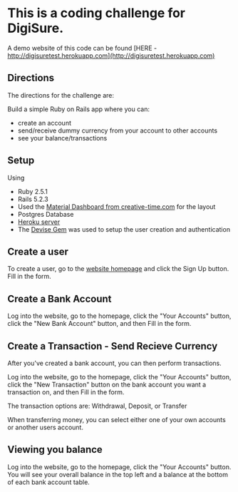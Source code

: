 # This is a coding challenge for DigiSure.

A demo website of this code can be found [HERE - http://digisuretest.herokuapp.com](http://digisuretest.herokuapp.com)

## Directions

The directions for the challenge are: 

Build a simple Ruby on Rails app where you can:

* create an account
* send/receive dummy currency from your account to other accounts
* see your balance/transactions

## Setup

Using 

* Ruby 2.5.1
* Rails 5.2.3
* Used the [Material Dashboard from creative-time.com](https://www.creative-tim.com/product/material-dashboard) for the layout
* Postgres Database
* [Heroku server](http://digisuretest.herokuapp.com)
* The [Devise Gem](https://github.com/plataformatec/devise) was used to setup the user creation and authentication

## Create a user

To create a user, go to the [website homepage](http://digisuretest.herokuapp.com) and click the Sign Up button. Fill in the form.

## Create a Bank Account

Log into the website, go to the homepage, click the "Your Accounts" button, click the "New Bank Account" button, and then Fill in the form.

## Create a Transaction - Send Recieve Currency

After you've created a bank account, you can then perform transactions.

Log into the website, go to the homepage, click the "Your Accounts" button, click the "New Transaction" button on the bank account you want a transaction on, and then Fill in the form.

The transaction options are: Withdrawal, Deposit, or Transfer

When transferring money, you can select either one of your own accounts or another users account.

## Viewing you balance

Log into the website, go to the homepage, click the "Your Accounts" button. You will see your overall balance in the top left and a balance at the bottom of each bank account table.





